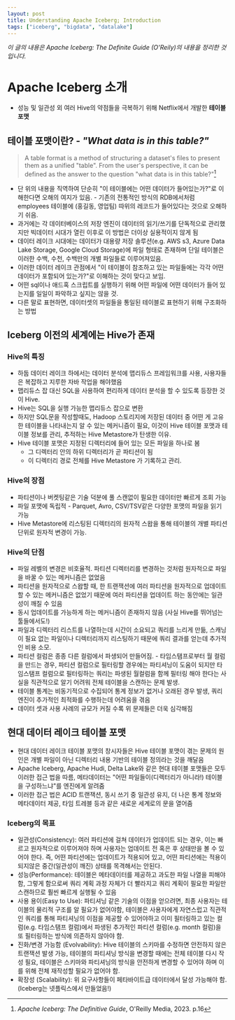 ```yaml
---
layout: post
title: Understanding Apache Iceberg; Introduction
tags: ["iceberg", "bigdata", "datalake"]
---
```


_이 글의 내용은 Apache Iceberg: The Definite Guide (O'Reily)의 내용을 정리한 것 입니다._

# Apache Iceberg 소개
 - 성능 및 일관성 외 여러 Hive의 약점들을 극복하기 위해 Netflix에서 개발한 **테이블 포맷**

## 테이블 포맷이란? - _"What data is in this table?"_
> A table format is a method of structuring a dataset's files to present them as a unified "table". From the user's perspective, it can be defined as the answer to the question "what data is in this table?"[^1]

- 단 위의 내용을 직역하여 단순히 "이 테이블에는 어떤 데이터가 들어있는가?"로 이해한다면 오해의 여지가 있음. - 기존의 전통적인 방식의 RDB에서처럼 employees 테이블에 (홍길동, 영업팀) 따위의 레코드가 들어있다는 것으로 오해하기 쉬음.
- 과거에는 각 데이터베이스의 저장 엔진이 데이터의 읽기/쓰기를 단독적으로 관리했지만 빅데이터 시대가 열린 이후로 이 방법은 더이상 실용적이지 않게 됨
- 데이터 레이크 시대에는 데이터가 대용량 저장 솔루션(e.g. AWS s3, Azure Data Lake Storage, Google Cloud Storage)에 파일 형태로 존재하며 단일 테이블은 이러한 수백, 수천, 수백만의 개별 파일들로 이루어져있음.
- 이러한 데이터 레이크 관점에서 "이 테이블이 참조하고 있는 파일들에는 각각 어떤 데이터가 포함되어 있는가?"로 이해하는 것이 맞다고 보임.
- 어떤 sql이나 애드혹 스크립트를 실행하기 위해 어떤 파일에 어떤 데이터가 들어 있는지를 일일이 파악하고 싶지는 않을 것.
- 다른 말로 표현하면, 데이터셋의 파일들을 통일된 테이블로 표현하기 위해 구조화하는 방법

## Iceberg 이전의 세계에는 Hive가 존재
### Hive의 특징
  - 하둡 데이터 레이크 하에서는 데이터 분석에 맵리듀스 프레임워크를 사용, 사용자들은 복잡하고 지루한 자바 작업을 해야했음
  - 맵리듀스 잡 대신 SQL을 사용하여 편리하게 데이터 분석을 할 수 있도록 등장한 것이 Hive.
  - Hive는 SQL을 실행 가능한 맵리듀스 잡으로 변환
  - 하지만 SQL문을 작성할때도, Hadoop 스토리지에 저장된 데이터 중 어떤 게 고유한 테이블을 나타내는지 알 수 있는 메커니즘이 필요, 이것이 Hive 테이블 포맷과 테이블 정보를 관리, 추적하는 Hive Metastore가 탄생한 이유.
  - Hive 테이블 포맷은 지정된 디렉터리에 들어 있는 모든 파일을 하나로 봄
    - 그 디렉터리 안의 하위 디렉터리가 곧 파티션이 됨
    - 이 디렉터리 경로 전체를 Hive Metastore 가 기록하고 관리.
### Hive의 장점
  - 파티션이나 버켓팅같은 기술 덕분에 풀 스캔없이 필요한 데이터만 빠르게 조회 가능
  - 파일 포맷에 독립적 - Parquet, Avro, CSV/TSV같은 다양한 포맷의 파일을 읽기 가능
  - Hive Metastore에 리스팅된 디렉터리의 원자적 스왑을 통해 테이블의 개별 파티션 단위로 원자적 변경이 가능. 
### Hive의 단점
  - 파일 레벨의 변경은 비호율적. 파티션 디렉터리를 변경하는 것처럼 원자적으로 파일을 바꿀 수 있는 메커니즘은 없었음
  - 파티션을 원자적으로 스왑할 때, 한 트랜잭션에 여러 파티션을 원자적으로 업데이트 할 수 있는 메커니즘은 없었기 때문에 여러 파티션을 업데이트 하는 동안에는 일관성이 깨질 수 있음
  - 동시 업데이트를 가능하게 하는 메커니즘이 존재하지 않음 (사실 Hive를 뛰어넘는 툴들에서도!)
  - 파일과 디렉터리 리스트를 나열하는데 시간이 소요되고 쿼리를 느리게 만듦, 스캐닝이 필요 없는 파일이나 디렉터리까지 리스팅하기 때문에 쿼리 결과를 얻는데 추가적인 비용 소모.
  - 파티션 컬럼은 종종 다른 컬럼에서 파생되어 만들어짐. - 타임스탬프로부터 월 컬럼을 만드는 경우, 파티션 컬럼으로 필터링할 경우에는 파티셔닝이 도움이 되지만 타임스탬프 컬럼으로 필터링하는 쿼리는 파생된 월컬럼을 함께 필터링 해야 한다는 사실을 직관적으로 알기 어려워 전체 테이블을 스캔하는 문제 발생.
  - 테이블 통계는 비동기적으로 수집되어 통계 정보가 없거나 오래된 경우 발생, 쿼리 엔진이 추가적인 최적화를 수행하는데 어려움을 겪음
  - 데이터 셋과 사용 사례의 규모가 커질 수록 위 문제들은 더욱 심각해짐
## 현대 데이터 레이크 테이블 포맷
  - 현대 데이터 레이크 테이블 포맷의 창시자들은 Hive 테이블 포맷이 겪는 문제의 원인은 개별 파일이 아닌 디렉터리 내용 기반의 테이블 정의라는 것을 깨달음
  - Apache Iceberg, Apache Hudi, Delta Lake와 같은 현대 테이블 포맷들은 모두 이러한 접근 법을 따름, 메타데이터는 "어떤 파일들이(디렉터리가 아니라!) 테이블을 구성하느냐"를 엔진에게 알려줌
  - 이러한 접근 법은 ACID 트랜잭션, 동시 쓰기 중 일관성 유지, 더 나은 통계 정보와 메타데이터 제공, 타임 트레블 등과 같은 새로운 세계로의 문을 열어줌
### Iceberg의 목표
  - 일관성(Consistency): 여러 파티션에 걸쳐 데이터가 업데이트 되는 경우, 이는 빠르고 원자적으로 이루어져야 하며 사용자는 업데이트 전 혹은 후 상태만을 볼 수 있어야 한다. 즉, 어떤 파티션에는 업데이트가 적용되어 있고, 어떤 파티션에는 적용이 되지않은 중간(일관성이 깨진) 상태를 목격해서는 안된다.
  - 성능(Performance): 테이블은 메타데이터를 제공하고 과도한 파일 나열을 피해야함, 그렇게 함으로써 쿼리 계획 과정 자체가 더 빨라지고 쿼리 계획이 필요한 파일만 스캔하므로 훨씬 빠르게 실행될 수 있음
  - 사용 용이(Easy to Use): 파티셔닝 같은 기술의 이점을 얻으려면, 최종 사용자는 테이블의 물리적 구조를 알 필요가 없어야함, 테이블은 사용자에게 자연스럽고 직관적인 쿼리를 통해 파티셔닝의 이점을 제공할 수 있어야하고 이미 필터링하고 있는 컬럼(e.g. 타임스탬프 컬럼)에서 파생된 추가적인 파티션 컬럼(e.g. month 컬럼)을 또 필터링하는 방식에 의존하지 않아야 함.
  - 진화/변경 가능함 (Evolvability): Hive 테이블의 스키마를 수정하면 안전하지 않은 트랜잭션 발생 가능, 테이블의 파티셔닝 방식을 변경할 때에는 전체 테이블 다시 작성 필요, 테이블은 스키마와 파티셔닝의 방식을 안전하게 변경할 수 있어야 하며 이를 위해 전체 재작성할 필요가 없어야 함.
  - 확장성 (Scalability): 위 요구사항들이 페타바이트급 데이터에서 달성 가능해야 함. (Iceberg는 넷플릭스에서 만들었음!)


[^1]: *Apache Iceberg: The Definitive Guide*, O'Reilly Media, 2023. p.16

